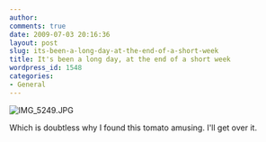```yaml
---
author:
comments: true
date: 2009-07-03 20:16:36
layout: post
slug: its-been-a-long-day-at-the-end-of-a-short-week
title: It's been a long day, at the end of a short week
wordpress_id: 1548
categories:
- General
---
```


![IMG_5249.JPG](/uploads/2009/07/img-5249.jpg)

Which is doubtless why I found this tomato amusing. I'll get over it.


